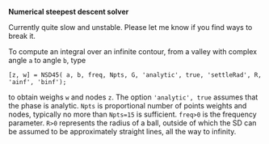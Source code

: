 **Numerical steepest descent solver**

Currently quite slow and unstable. Please let me know if you find ways to break it.

To compute an integral over an infinite contour, from a valley with complex angle ``a`` to angle ``b``, type
```
[z, w] = NSD45( a, b, freq, Npts, G, 'analytic', true, 'settleRad', R, 'ainf', 'binf');
```
to obtain weighs ``w`` and nodes ``z``. The option ``'analytic', true`` assumes that the phase is analytic. ``Npts`` is proportional number of points weights and nodes, typically no more than ``Npts=15`` is sufficient. ``freq>0`` is the frequency parameter. ``R>0`` represents the radius of a ball, outside of which the SD can be assumed to be approximately straight lines, all the way to infinity.
